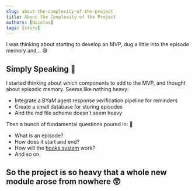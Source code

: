 ```yaml
---
slug: about-the-complexity-of-the-project
title: About the Complexity of the Project
authors: [Nicolas]
tags: [story]
---
```


I was thinking about starting to develop an MVP, dug a little into the episode memory and... 😅

<!-- truncate -->

## Simply Speaking 🤔
I started thinking about which components to add to the MVP, and thought about episodic memory. Seems like nothing heavy:
- Integrate a BYaM agent response verification pipeline for reminders
- Create a small database for storing episodes
- And the md file scheme doesn't seem heavy

Then a bunch of fundamental questions poured in: 🤯
- What is an episode?
- How does it start and end?
- How will the [hooks system](/hooks-and-paths) work?
- And so on.

## So the project is so heavy that a whole new module arose from nowhere 😲